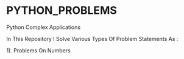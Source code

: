 # PYTHON_PROBLEMS
Python Complex Applications

In This Repository I Solve Various Types Of Problem Statements As :

1). Problems On Numbers

